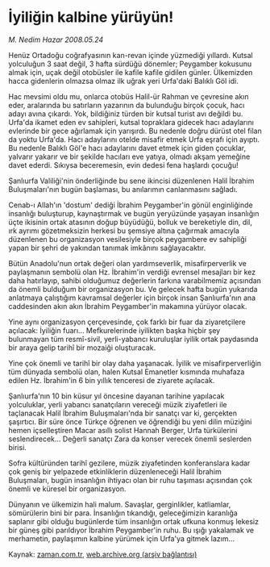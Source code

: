 # İyiliğin kalbine yürüyün!

*M. Nedim Hazar 2008.05.24*

<tr><td class="metin" colspan="2" style="padding-top: 20px; padding-left: 5px; padding-right: 10px;">Henüz Ortadoğu coğrafyasının kan-revan içinde yüzmediği yıllardı. Kutsal yolculuğun 3 saat değil, 3 hafta sürdüğü dönemler; Peygamber kokusunu almak için, uçak değil otobüsler ile kafile kafile gidilen günler. Ülkemizden hacca gidenlerin olmazsa olmaz ilk uğrak yeri Urfa'daki Balıklı Göl idi.</td></tr><tr><td class="metin" colspan="2" style="padding-top: 20px; padding-left: 5px; padding-right: 10px;"><p>Hac mevsimi oldu mu, onlarca otobüs Halil-ür Rahman ve çevresine akın eder, aralarında bu satırların yazarının da bulunduğu birçok çocuk, hacı adayı avına çıkardı. Yok, bildiğiniz türden bir kutsal turist avı değildi bu. Urfa'da ikamet eden ev sahipleri, kutsal topraklara gidecek hacı adaylarını evlerinde bir gece ağırlamak için yarışırdı. Bu nedenle doğru dürüst otel filan da yoktu Urfa'da. Hacı adaylarını otelde misafir etmek Urfa eşrafı için ayıptı. Bu nedenle Balıklı Göl'e hacı adaylarını davet etmek için giden çocuklar, yalvarır yakarır ve bir şekilde hacıları eve yatıya, olmadı akşam yemeğine davet ederdi. Sıkıysa beceremesin, evin dedesi fena haşlardı çocuğu!
<p>Şanlıurfa Valiliği'nin önderliğinde bu sene ikincisi düzenlenen Halil İbrahim Buluşmaları'nın bugün başlaması, bu anılarımın canlanmasını sağladı. 
<p>Cenab-ı Allah'ın 'dostum' dediği İbrahim Peygamber'in gönül enginliğinde insanlığı buluşturup, kaynaştırmak ve bugün yeryüzünde yaşayan insanlığın üçte ikisinin ortak atasının doğup büyüdüğü, bolluk ve bereketiyle din, dil, ırk ayrımı gözetmeksizin herkesi bu şemsiye altına çağırmak amacıyla düzenlenen bu organizasyon vesilesiyle birçok peygambere ev sahipliği yapan bir şehri de yakından tanımak imkânını sağlayacaktır. 
<p>Bütün Anadolu'nun ortak değeri olan yardımseverlik, misafirperverlik ve paylaşmanın sembolü olan Hz. İbrahim'in verdiği evrensel mesajları bir kez daha hatırlayıp, sahibi olduğumuz değerlerin farkına varabilmemiz açısından da önemli bulduğum bir organizasyon bu. Ve gelecek hafta bugün yukarıda anlatmaya çalıştığım kavramsal değerler için birçok insan Şanlıurfa'nın ana caddesinden akın akın İbrahim Peygamber'in makamına yürüyor olacak. 
<p>Yine aynı organizasyon çerçevesinde, çok farklı bir fuar da ziyaretçilere açılacak: İyiliğin fuarı... Mefkurelerinde iyilikten başka hiçbir şey bulunmayan tüm resmî-sivil, yerli-yabancı kuruluşlar iyilik ortak paydasında bir araya gelip tarihî bir mozaiği oluşturacak. 
<p>Yine çok önemli ve tarihî bir olay daha yaşanacak. İyilik ve misafirperverliğin tüm dünyada sembolü olan, halen Kutsal Emanetler kısmında muhafaza edilen Hz. İbrahim'in 6 bin yıllık tenceresi de ziyarete açılacak. 
<p>Şanlıurfa'nın 10 bin küsur yıl öncesine dayanan tarihine yapılacak yolculuklar, yerli yabancı sanatçıların vereceği müzik ziyafetleri ile taçlanacak Halil İbrahim Buluşmaları'nda bir sanatçı var ki, gerçekten şaşırtıcı. Bir süre önce Türkçe öğrenen ve öğrendiği bu yeni dilin müziğini hemen içselleştiren Macar asıllı solist Hannah Berger, Urfa türkülerini seslendirecek... Değerli sanatçı Zara da konser verecek önemli seslerden birisi. 
<p>Sofra kültüründen tarihî gezilere, müzik ziyafetinden konferanslara kadar çok geniş bir yelpazede etkinliklerin düzenleneceği Halil İbrahim Buluşmaları, bugün insanlığın ihtiyacı olan bir ruhu taşıması açısından çok önemli ve küresel bir organizasyon. 
<p>Dünyanın ve ülkemizin hali malum. Savaşlar, gerginlikler, katliamlar, sömürülerin bini bir para. İnsanlığın tıkandığı, geleceğimizin karanlığa saplanır gibi olduğu bugünlerde tüm insanlığın ortak ufkuna konmuş lekesiz bir güneş gibi parıldıyor İbrahim Peygamber'in ruhu. Bu ışığı yakalamak ve merhametin, paylaşımın kalbine yürümek için Urfa'ya gitmek lazım...<br/></p></p></p></p></p></p></p></p></p></td></tr>

Kaynak: [zaman.com.tr](http://zaman.com.tr/yazar.do?yazino=693387), [web.archive.org (arşiv bağlantısı)](http://web.archive.org/web/20080525072301/http://www.zaman.com.tr:80/yazar.do?yazino=693387)
